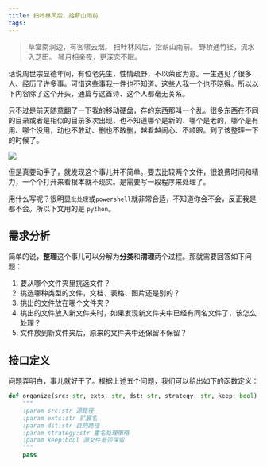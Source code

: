 ```yaml
---
title: 扫叶林风后，拾薪山雨前
tags:
---
```


> 草堂南涧边，有客啸云烟。
> 扫叶林风后，拾薪山雨前。
> 野桥通竹径，流水入芝田。
> 琴月相亲夜，更深恋不眠。

话说周世宗显德年间，有位老先生，性情疏野，不以荣宦为意。一生遇见了很多人、经历了许多事。可惜这些事我一件也不知道、这些人我一个也不晓得。所以以下内容除了这个开头，通篇与这首诗、这个人都毫无关系。

只不过是前天随意翻了一下我的移动硬盘，存的东西那叫一个乱。很多东西在不同的目录或者是相似的目录多次出现，也不知道哪个是新的、哪个是老的，哪个是有用、哪个没用，动也不敢动、删也不敢删，越看越闹心、不顺眼。到了该整理一下的时候了。

![](/images/fo0.jpeg)

但是真要动手了，就发现这个事儿并不简单。要去比较两个文件，很浪费时间和精力，一个个打开来看根本就不现实。是需要写一段程序来处理了。

用什么写呢？很明显`批处理`或`powershell`就非常合适，不知道你会不会，反正我是都不会。所以下文用的是 `python`。

## 需求分析

简单的说，**整理**这个事儿可以分解为**分类**和**清理**两个过程。那就需要回答如下问题：

1. 要从哪个文件夹里挑选文件？
2. 挑选哪种类型的文件，文档、表格、图片还是别的？
3. 挑出的文件放在哪个文件夹？
4. 挑出的文件放入新文件夹时，如果发现新文件夹中已经有同名文件了，该怎么处理？
5. 文件放到新文件夹后，原来的文件夹中还保留不保留？

## 接口定义

问题弄明白，事儿就好干了。根据上述五个问题，我们可以给出如下的函数定义：

```python
def organize(src: str, exts: str, dst: str, strategy: str, keep: bool):
    """
    :param src:str 源路径
    :param exts:str 扩展名
    :param dst:str 目的路径
    :param strategy:str 重名处理策略
    :param keep:bool 源文件是否保留
    """
    pass
```
